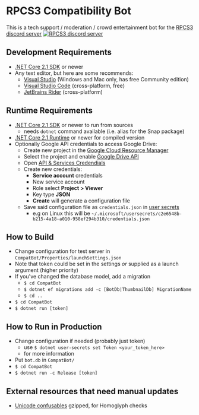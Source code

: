 RPCS3 Compatibility Bot
=======================

This is a tech support / moderation / crowd entertainment bot for the [RPCS3 discord server](https://discord.me/rpcs3) [![RPCS3 discord server](https://discordapp.com/api/guilds/272035812277878785/widget.png)](https://discord.me/rpcs3)

Development Requirements
------------------------
* [.NET Core 2.1 SDK](https://www.microsoft.com/net/download/windows) or newer
* Any text editor, but here are some recommends:
  * [Visual Studio](https://visualstudio.microsoft.com/) (Windows and Mac only, has free Community edition)
  * [Visual Studio Code](https://code.visualstudio.com/) (cross-platform, free)
  * [JetBrains Rider](https://www.jetbrains.com/rider/) (cross-platform)

Runtime Requirements
--------------------
* [.NET Core 2.1 SDK](https://www.microsoft.com/net/download/windows) or newer to run from sources
  * needs `dotnet` command available (i.e. alias for the Snap package)
* [.NET Core 2.1 Runtime](https://www.microsoft.com/net/download/windows) or newer for compiled version
* Optionally Google API credentials to access Google Drive:
  * Create new project in the [Google Cloud Resource Manager](https://console.developers.google.com/cloud-resource-manager)
  * Select the project and enable [Google Drive API](https://console.developers.google.com/apis/library/drive.googleapis.com)
  * Open [API & Services Credendials](https://console.developers.google.com/apis/credentials)
  * Create new credentials:
    * **Service account** credentials
    * New service account
    * Role select **Project > Viewer**
    * Key type **JSON**
    * **Create** will generate a configuration file
  * Save said configuration file as `credentials.json` in [user secrets](https://docs.microsoft.com/en-us/aspnet/core/security/app-secrets?view=aspnetcore-2.2#how-the-secret-manager-tool-works)
    * e.g on Linux this will be `~/.microsoft/usersecrets/c2e6548b-b215-4a18-a010-958ef294b310/credentials.json`

How to Build
------------
* Change configuration for test server in `CompatBot/Properties/launchSettings.json`
* Note that token could be set in the settings _or_ supplied as a launch argument (higher priority)
* If you've changed the database model, add a migration
	* `$ cd CompatBot`
	* `$ dotnet ef migrations add -c [BotDb|ThumbnailDb] MigrationName`
	* `$ cd ..`
* `$ cd CompatBot`
* `$ dotnet run [token]`

How to Run in Production
------------------------
* Change configuration if needed (probably just token)
  * use `$ dotnet user-secrets set Token <your_token_here>`
  * for more information 
* Put `bot.db` in `CompatBot/`
* `$ cd CompatBot`
* `$ dotnet run -c Release [token]`

External resources that need manual updates
-------------------------------------------
* [Unicode confusables](http://www.unicode.org/Public/security/latest/confusables.txt) gzipped, for Homoglyph checks
